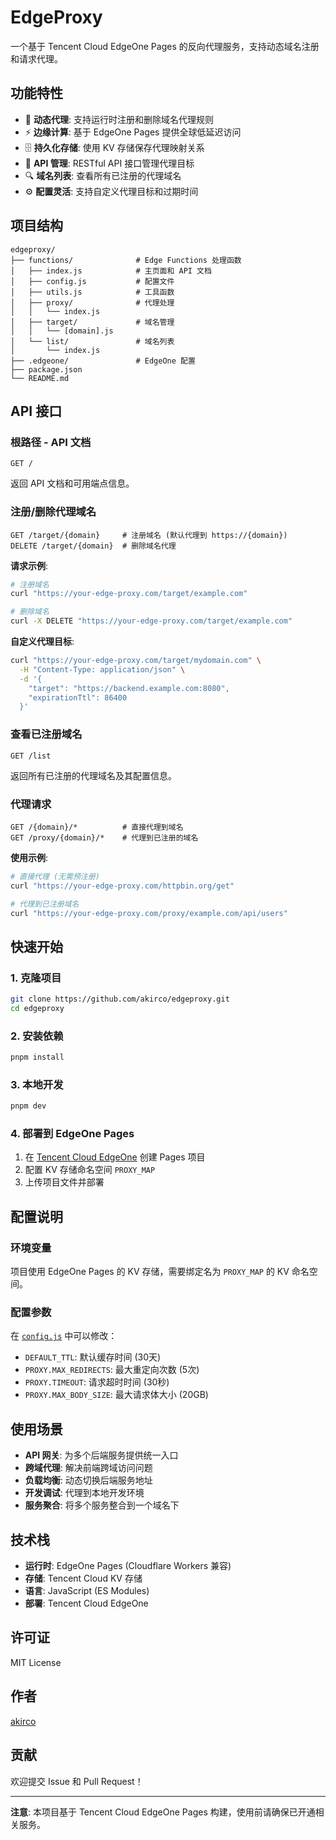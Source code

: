 # EdgeProxy

一个基于 Tencent Cloud EdgeOne Pages 的反向代理服务，支持动态域名注册和请求代理。

## 功能特性

- 🔄 **动态代理**: 支持运行时注册和删除域名代理规则
- ⚡ **边缘计算**: 基于 EdgeOne Pages 提供全球低延迟访问
- 🗄️ **持久化存储**: 使用 KV 存储保存代理映射关系
- 📝 **API 管理**: RESTful API 接口管理代理目标
- 🔍 **域名列表**: 查看所有已注册的代理域名
- ⚙️ **配置灵活**: 支持自定义代理目标和过期时间

## 项目结构

```
edgeproxy/
├── functions/              # Edge Functions 处理函数
│   ├── index.js            # 主页面和 API 文档
│   ├── config.js           # 配置文件
│   ├── utils.js            # 工具函数
│   ├── proxy/              # 代理处理
│   │   └── index.js
│   ├── target/             # 域名管理
│   │   └── [domain].js
│   └── list/               # 域名列表
│       └── index.js
├── .edgeone/               # EdgeOne 配置
├── package.json
└── README.md
```

## API 接口

### 根路径 - API 文档
```
GET /
```
返回 API 文档和可用端点信息。

### 注册/删除代理域名
```
GET /target/{domain}     # 注册域名 (默认代理到 https://{domain})
DELETE /target/{domain}  # 删除域名代理
```

**请求示例**:
```bash
# 注册域名
curl "https://your-edge-proxy.com/target/example.com"

# 删除域名
curl -X DELETE "https://your-edge-proxy.com/target/example.com"
```

**自定义代理目标**:
```bash
curl "https://your-edge-proxy.com/target/mydomain.com" \
  -H "Content-Type: application/json" \
  -d '{
    "target": "https://backend.example.com:8080",
    "expirationTtl": 86400
  }'
```

### 查看已注册域名
```
GET /list
```
返回所有已注册的代理域名及其配置信息。

### 代理请求
```
GET /{domain}/*          # 直接代理到域名
GET /proxy/{domain}/*    # 代理到已注册的域名
```

**使用示例**:
```bash
# 直接代理 (无需预注册)
curl "https://your-edge-proxy.com/httpbin.org/get"

# 代理到已注册域名
curl "https://your-edge-proxy.com/proxy/example.com/api/users"
```

## 快速开始

### 1. 克隆项目
```bash
git clone https://github.com/akirco/edgeproxy.git
cd edgeproxy
```

### 2. 安装依赖
```bash
pnpm install
```

### 3. 本地开发
```bash
pnpm dev
```

### 4. 部署到 EdgeOne Pages
1. 在 [Tencent Cloud EdgeOne](https://console.cloud.tencent.com/edgeone) 创建 Pages 项目
2. 配置 KV 存储命名空间 `PROXY_MAP`
3. 上传项目文件并部署

## 配置说明

### 环境变量
项目使用 EdgeOne Pages 的 KV 存储，需要绑定名为 `PROXY_MAP` 的 KV 命名空间。

### 配置参数
在 [`config.js`](file:///e:/projects/openplan/edgeproxy/functions/config.js) 中可以修改：

- `DEFAULT_TTL`: 默认缓存时间 (30天)
- `PROXY.MAX_REDIRECTS`: 最大重定向次数 (5次)
- `PROXY.TIMEOUT`: 请求超时时间 (30秒)
- `PROXY.MAX_BODY_SIZE`: 最大请求体大小 (20GB)

## 使用场景

- **API 网关**: 为多个后端服务提供统一入口
- **跨域代理**: 解决前端跨域访问问题
- **负载均衡**: 动态切换后端服务地址
- **开发调试**: 代理到本地开发环境
- **服务聚合**: 将多个服务整合到一个域名下

## 技术栈

- **运行时**: EdgeOne Pages (Cloudflare Workers 兼容)
- **存储**: Tencent Cloud KV 存储
- **语言**: JavaScript (ES Modules)
- **部署**: Tencent Cloud EdgeOne

## 许可证

MIT License

## 作者

[akirco](https://github.com/akirco)

## 贡献

欢迎提交 Issue 和 Pull Request！

---

**注意**: 本项目基于 Tencent Cloud EdgeOne Pages 构建，使用前请确保已开通相关服务。
